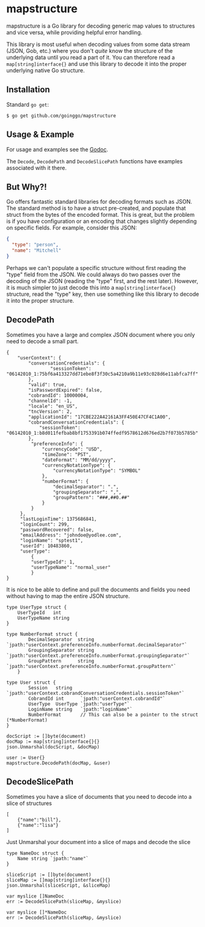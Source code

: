 # mapstructure

mapstructure is a Go library for decoding generic map values to structures
and vice versa, while providing helpful error handling.

This library is most useful when decoding values from some data stream (JSON,
Gob, etc.) where you don't _quite_ know the structure of the underlying data
until you read a part of it. You can therefore read a `map[string]interface{}`
and use this library to decode it into the proper underlying native Go
structure.

## Installation

Standard `go get`:

```
$ go get github.com/goinggo/mapstructure
```

## Usage & Example

For usage and examples see the [Godoc](http://godoc.org/github.com/mitchellh/mapstructure).

The `Decode`, `DecodePath` and `DecodeSlicePath` functions have examples associated with it there.

## But Why?!

Go offers fantastic standard libraries for decoding formats such as JSON.
The standard method is to have a struct pre-created, and populate that struct
from the bytes of the encoded format. This is great, but the problem is if
you have configuration or an encoding that changes slightly depending on
specific fields. For example, consider this JSON:

```json
{
  "type": "person",
  "name": "Mitchell"
}
```

Perhaps we can't populate a specific structure without first reading
the "type" field from the JSON. We could always do two passes over the
decoding of the JSON (reading the "type" first, and the rest later).
However, it is much simpler to just decode this into a `map[string]interface{}`
structure, read the "type" key, then use something like this library
to decode it into the proper structure.

## DecodePath

Sometimes you have a large and complex JSON document where you only need to decode
a small part.

```
{
	"userContext": {
		"conversationCredentials": {
	            "sessionToken": "06142010_1:75bf6a413327dd71ebe8f3f30c5a4210a9b11e93c028d6e11abfca7ff"
	    },
	    "valid": true,
	    "isPasswordExpired": false,
	    "cobrandId": 10000004,
	    "channelId": -1,
	    "locale": "en_US",
	    "tncVersion": 2,
	    "applicationId": "17CBE222A42161A3FF450E47CF4C1A00",
	    "cobrandConversationCredentials": {
	        "sessionToken": "06142010_1:b8d011fefbab8bf1753391b074ffedf9578612d676ed2b7f073b5785b"
	    },
	     "preferenceInfo": {
	         "currencyCode": "USD",
	         "timeZone": "PST",
	         "dateFormat": "MM/dd/yyyy",
	         "currencyNotationType": {
	             "currencyNotationType": "SYMBOL"
	         },
	         "numberFormat": {
	             "decimalSeparator": ".",
	             "groupingSeparator": ",",
	             "groupPattern": "###,##0.##"
	         }
	     }
	 },
	 "lastLoginTime": 1375686841,
	 "loginCount": 299,
	 "passwordRecovered": false,
	 "emailAddress": "johndoe@yodlee.com",
	 "loginName": "sptest1",
	 "userId": 10483860,
	 "userType":
	     {
	     "userTypeId": 1,
	     "userTypeName": "normal_user"
	     }
}
```

It is nice to be able to define and pull the documents and fields you need without
having to map the entire JSON structure.

```
type UserType struct {
	UserTypeId   int
	UserTypeName string
}

type NumberFormat struct {
		DecimalSeparator  string `jpath:"userContext.preferenceInfo.numberFormat.decimalSeparator"`
		GroupingSeparator string `jpath:"userContext.preferenceInfo.numberFormat.groupingSeparator"`
		GroupPattern      string `jpath:"userContext.preferenceInfo.numberFormat.groupPattern"`
	}
	
type User struct {
		Session   string   `jpath:"userContext.cobrandConversationCredentials.sessionToken"`
		CobrandId int      `jpath:"userContext.cobrandId"`
		UserType  UserType `jpath:"userType"`
		LoginName string   `jpath:"loginName"`
		NumberFormat       // This can also be a pointer to the struct (*NumberFormat)
}

docScript := []byte(document)
docMap := map[string]interface{}{}
json.Unmarshal(docScript, &docMap)

user := User{}
mapstructure.DecodePath(docMap, &user)
```

## DecodeSlicePath

Sometimes you have a slice of documents that you need to decode into a slice of structures

```
[
	{"name":"bill"},
	{"name":"lisa"}
]
```

Just Unmarshal your document into a slice of maps and decode the slice

```
type NameDoc struct {
	Name string `jpath:"name"`
}

sliceScript := []byte(document)
sliceMap := []map[string]interface{}{}
json.Unmarshal(sliceScript, &sliceMap)

var myslice []NameDoc
err := DecodeSlicePath(sliceMap, &myslice)

var myslice []*NameDoc
err := DecodeSlicePath(sliceMap, &myslice)
```
